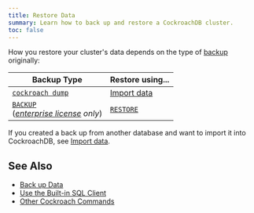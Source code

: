 ```yaml
---
title: Restore Data
summary: Learn how to back up and restore a CockroachDB cluster.
toc: false
---
```


How you restore your cluster's data depends on the type of [backup](back-up-data.html) originally:

Backup Type | Restore using...
------------|-----------------
[`cockroach dump`](sql-dump.html) | [Import data](import-data.html#import-from-generic-sql-dump)
[`BACKUP`](backup.html)<br/>(*[enterprise license](https://www.cockroachlabs.com/pricing/) only*) | [`RESTORE`](restore.html)

If you created a back up from another database and want to import it into CockroachDB, see [Import data](import-data.html).

## See Also

- [Back up Data](back-up-data.html)
- [Use the Built-in SQL Client](use-the-built-in-sql-client.html)
- [Other Cockroach Commands](cockroach-commands.html)
